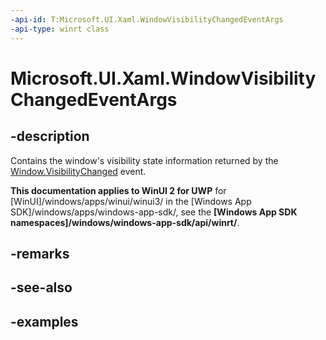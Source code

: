 ```yaml
---
-api-id: T:Microsoft.UI.Xaml.WindowVisibilityChangedEventArgs
-api-type: winrt class
---
```


# Microsoft.UI.Xaml.WindowVisibilityChangedEventArgs

<!--
public sealed class WindowVisibilityChangedEventArgs
-->

## -description

Contains the window's visibility state information returned by the [Window.VisibilityChanged](window_visibilitychanged.md) event.

**This documentation applies to WinUI 2 for UWP** for [WinUI]/windows/apps/winui/winui3/ in the [Windows App SDK]/windows/apps/windows-app-sdk/, see the **[Windows App SDK namespaces]/windows/windows-app-sdk/api/winrt/**.

## -remarks

## -see-also

## -examples

